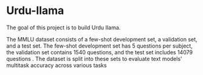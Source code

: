 # Urdu-llama

The goal of this project is to build Urdu IIama. 


The MMLU dataset consists of a few-shot development set, a validation set, and a test set. 
The few-shot development set has 5 questions per subject, the validation set contains 1540 questions, and the test set includes 14079 questions 
. The dataset is split into these sets to evaluate text models' multitask accuracy across various tasks
